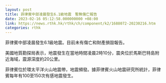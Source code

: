 ```yaml
---
layout: post
title: 菲律賓中部凌晨發生6.1級地震　暫無傷亡報告
date: 2023-02-16 05:12:58.000000000 +08:00
link: https://news.rthk.hk/rthk/ch/component/k2/1688072-20230216.htm
categories: rthk
---
```


菲律賓中部凌晨發生6.1級地震。目前未有傷亡和財產損毀報告。

美國地質勘探局表示，地震發生在當地時間凌晨2時10分，震央位於馬斯巴特島附近海域，震源深度約20公里。

菲律賓位於環太平洋火山地震帶，地震頻發。據菲律賓火山地震研究所統計，菲律賓每年有100至150次有感地震發生。

